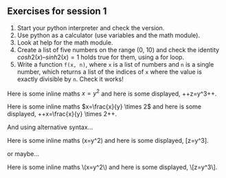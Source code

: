 ## Exercises for session 1

1. Start your python interpreter and check the version.
2. Use python as a calculator (use variables and the math module).
3. Look at help for the math module.
4. Create a list of five numbers on the range (0, 10) and check the
   identity $cosh2(x) – sinh2(x) = 1$ holds true for them, using a for loop.
5. Write a function `f(x, n)`, where `x` is a list of numbers and `n`
   is a single number, which returns a list of the indices of `x`
   where the value is exactly divisible by `n`. Check it works!

Here is some inline maths $x=y^2$ and here is some displayed, ++z=y^3++.

Here is some inline maths $x=\frac{x}{y} \times 2$ and here is some displayed, ++x=\frac{x}{y} \times 2++.

And using alternative syntax...

Here is some inline maths \(x=y^2\) and here is some displayed,
\[z=y^3\].

or maybe...

Here is some inline maths \\(x=y^2\\) and here is some displayed, \\[z=y^3\\].


